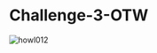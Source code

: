 # Challenge-3-OTW


![howl012](https://github.com/user-attachments/assets/f59db3d7-b71e-4748-b0ac-e6cafad21a9b)
